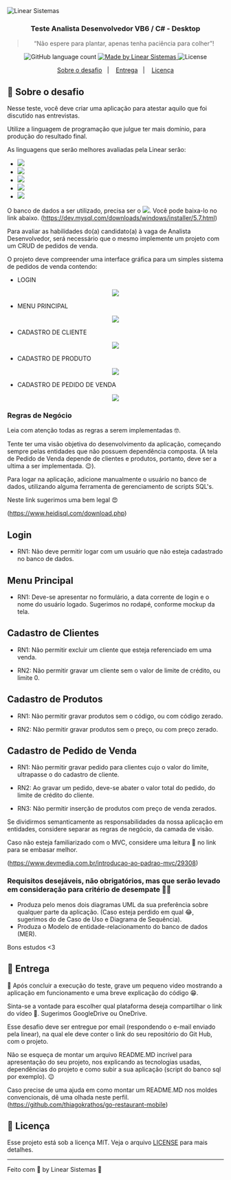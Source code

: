 <img alt="Linear Sistemas" src="https://linearsistemas.com.br/wp-content/uploads/2020/09/marca-Linear-768x301.png" />

<h3 align="center">
  Teste Analista Desenvolvedor VB6 / C# - Desktop
</h3>

<blockquote align="center">“Não espere para plantar, apenas tenha paciência para colher”!</blockquote>

<p align="center">
  <img alt="GitHub language count" src="https://img.shields.io/github/languages/count/rocketseat/bootcamp-gostack-desafios?color=%2304D361">

  <a href="https://www.linearsistemas.com.br">
    <img alt="Made by Linear Sistemas" src="https://img.shields.io/badge/made%20by-Linear%20Sistemas-red">
  </a>

  <img alt="License" src="https://img.shields.io/badge/license-MIT-%2304D361">
</p>

<p align="center">
  <a href="#rocket-sobre-o-desafio">Sobre o desafio</a>&nbsp;&nbsp;&nbsp;|&nbsp;&nbsp;&nbsp;
  <a href="#calendar-entrega">Entrega</a>&nbsp;&nbsp;&nbsp;|&nbsp;&nbsp;&nbsp;
  <a href="#memo-licença">Licença</a>
</p>

## :rocket: Sobre o desafio

Nesse teste, você deve criar uma aplicação para atestar aquilo que foi discutido nas entrevistas.

Utilize a linguagem de programação que julgue ter mais domínio, para produção do resultado final.

As linguagens que serão melhores avaliadas pela Linear serão: 
 - <img src="https://img.shields.io/badge/visualbasic6-informational?logo=VB"></img>
 - <img src="https://img.shields.io/badge/vb.net-informational?logo=Visual Basic"></img>
 - <img src="https://img.shields.io/badge/csharp-informational?logo=C#"></img>
 - <img src="https://img.shields.io/badge/java-informational?logo=Java"></img>
 - <img src="https://img.shields.io/badge/node.js-informational?logo=Node.JS"></img>

O banco de dados a ser utilizado, precisa ser o <img src="https://img.shields.io/badge/mysql@5.7.xx-informational?logo=Mysql"></img>. Você pode baixa-lo no link abaixo.
(https://dev.mysql.com/downloads/windows/installer/5.7.html)

Para avaliar as habilidades do(a) candidato(a) à vaga de Analista Desenvolvedor, será necessário que o mesmo implemente um projeto com um CRUD de pedidos de venda.

O projeto deve compreender uma interface gráfica para um simples sistema de pedidos de venda contendo:
 - LOGIN

<p align="center">
  <img src="./assets/login.png">
</p>

 - MENU PRINCIPAL
 
 <p align="center">
  <img src="./assets/menuPrincipal.png">
</p>

 - CADASTRO DE CLIENTE

<p align="center">
  <img src="./assets/clientes.png">
</p>

 - CADASTRO DE PRODUTO

<p align="center">
  <img src="./assets/produto.png">
</p>

 - CADASTRO DE PEDIDO DE VENDA

<p align="center">
  <img src="./assets/pedido.png">
</p>

### Regras de Negócio

Leia com atenção todas as regras a serem implementadas  🤓. 

Tente ter uma visão objetiva do desenvolvimento da aplicação, começando sempre pelas entidades que não possuem dependência composta. (A tela de Pedido de Venda depende de clientes e produtos, portanto, deve ser a ultima a ser implementada. 😉).

Para logar na aplicação, adicione manualmente o usuário no banco de dados, utilizando alguma ferramenta de gerenciamento de scripts SQL's. 

Neste link sugerimos uma bem legal 😍

(https://www.heidisql.com/download.php)

## Login

 - RN1: Não deve permitir logar com um usuário que não esteja cadastrado no banco de dados.
  
## Menu Principal

 - RN1: Deve-se apresentar no formulário, a data corrente de login e o nome do usuário logado. Sugerimos no rodapé, conforme mockup da tela.

## Cadastro de Clientes

 - RN1: Não permitir excluir um cliente que esteja referenciado em uma venda.

 - RN2: Não permitir gravar um cliente sem o valor de limite de crédito, ou limite 0.

## Cadastro de Produtos

 - RN1: Não permitir gravar produtos sem o código, ou com código zerado.

 - RN2: Não permitir gravar produtos sem o preço, ou com preço zerado.
  
## Cadastro de Pedido de Venda

 - RN1: Não permitir gravar pedido para clientes cujo o valor do limite, ultrapasse o do cadastro de cliente.

 - RN2: Ao gravar um pedido, deve-se abater o valor total do pedido, do limite de crédito do cliente.

 - RN3: Não permitir inserção de produtos com preço de venda zerados.

Se dividirmos semanticamente as responsabilidades da nossa aplicação em entidades, considere separar as regras de negócio, da camada de visão.

Caso não esteja familiarizado com o MVC, considere uma leitura 📘 no link para se embasar melhor.

(https://www.devmedia.com.br/introducao-ao-padrao-mvc/29308)

### Requisitos desejáveis, não obrigatórios, mas que serão levado em consideração para critério de desempate  👏👏
 - Produza pelo menos dois diagramas UML da sua preferência sobre qualquer parte da aplicação. (Caso esteja perdido em qual 😂, sugerimos do de Caso de Uso e Diagrama de Sequência).
 - Produza o Modelo de entidade-relacionamento do banco de dados (MER).

Bons estudos <3

## :calendar: Entrega

🥇 Após concluir a execução do teste, grave um pequeno video mostrando a aplicação em funcionamento e uma breve explicação do código 😁. 

Sinta-se a vontade para escolher qual plataforma deseja compartilhar o link do vídeo 📼. Sugerimos GoogleDrive ou OneDrive. 

Esse desafio deve ser entregue por email (respondendo o e-mail enviado pela linear), na qual ele deve conter o link do seu repositório do Git Hub, com o projeto.

Não se esqueça de montar um arquivo README.MD incrível para apresentação do seu projeto, nos explicando as tecnologias usadas, dependências do projeto e como subir a sua aplicação (script do banco sql por exemplo). 😉

Caso precise de uma ajuda em como montar um README.MD nos moldes convencionais, dê uma olhada neste perfil.
(https://github.com/thiagokrathos/go-restaurant-mobile)

## :memo: Licença

Esse projeto está sob a licença MIT. Veja o arquivo [LICENSE](./LICENSE) para mais detalhes.

---

Feito com 💜 by Linear Sistemas :wave:
